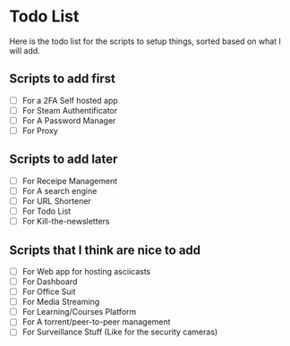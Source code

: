 # Todo List 
Here is the todo list for the scripts to setup things, sorted based on what I will add.

## Scripts to add first
- [ ] For a 2FA Self hosted app
- [ ] For Steam Authentificator
- [ ] For A Password Manager
- [ ] For Proxy

## Scripts to add later
- [ ] For Receipe Management
- [ ] For A search engine
- [ ] For URL Shortener
- [ ] For Todo List
- [ ] For Kill-the-newsletters

## Scripts that I think are nice to add
- [ ] For Web app for hosting asciicasts
- [ ] For Dashboard
- [ ] For Office Suit
- [ ] For Media Streaming
- [ ] For Learning/Courses Platform
- [ ] For A torrent/peer-to-peer management
- [ ] For Surveillance Stuff (Like for the security cameras)